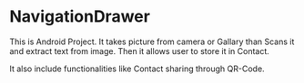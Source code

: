 # NavigationDrawer

This is Android Project.
It takes picture from camera or Gallary than Scans it and extract text from image.
Then it allows user to store it in Contact.

It also include functionalities like Contact sharing through QR-Code.
